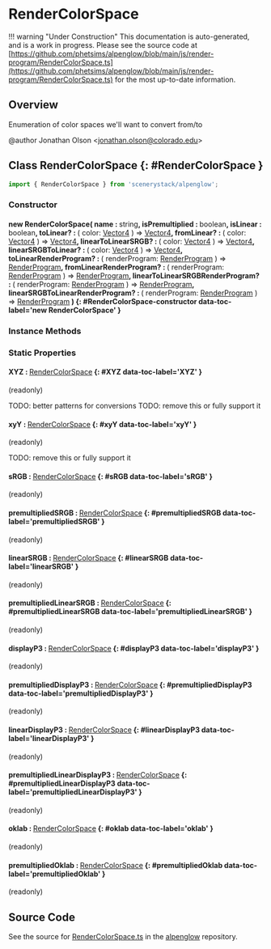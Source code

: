 # RenderColorSpace

!!! warning "Under Construction"
    This documentation is auto-generated, and is a work in progress. Please see the source code at
    [https://github.com/phetsims/alpenglow/blob/main/js/render-program/RenderColorSpace.ts](https://github.com/phetsims/alpenglow/blob/main/js/render-program/RenderColorSpace.ts) for the most up-to-date information.

## Overview

Enumeration of color spaces we'll want to convert from/to

@author Jonathan Olson &lt;jonathan.olson@colorado.edu&gt;

## Class RenderColorSpace {: #RenderColorSpace }


```js
import { RenderColorSpace } from 'scenerystack/alpenglow';
```
### Constructor

#### new RenderColorSpace( name : <span style="font-weight: 400;"><span style="color: hsla(calc(var(--md-hue) + 180deg),80%,40%,1);">string</span></span>, isPremultiplied : <span style="font-weight: 400;"><span style="color: hsla(calc(var(--md-hue) + 180deg),80%,40%,1);">boolean</span></span>, isLinear : <span style="font-weight: 400;"><span style="color: hsla(calc(var(--md-hue) + 180deg),80%,40%,1);">boolean</span></span>, toLinear? : <span style="font-weight: 400;">( color: [Vector4](../dot/Vector4.md) ) =&gt; [Vector4](../dot/Vector4.md)</span>, fromLinear? : <span style="font-weight: 400;">( color: [Vector4](../dot/Vector4.md) ) =&gt; [Vector4](../dot/Vector4.md)</span>, linearToLinearSRGB? : <span style="font-weight: 400;">( color: [Vector4](../dot/Vector4.md) ) =&gt; [Vector4](../dot/Vector4.md)</span>, linearSRGBToLinear? : <span style="font-weight: 400;">( color: [Vector4](../dot/Vector4.md) ) =&gt; [Vector4](../dot/Vector4.md)</span>, toLinearRenderProgram? : <span style="font-weight: 400;">( renderProgram: [RenderProgram](../alpenglow/RenderProgram.md) ) =&gt; [RenderProgram](../alpenglow/RenderProgram.md)</span>, fromLinearRenderProgram? : <span style="font-weight: 400;">( renderProgram: [RenderProgram](../alpenglow/RenderProgram.md) ) =&gt; [RenderProgram](../alpenglow/RenderProgram.md)</span>, linearToLinearSRGBRenderProgram? : <span style="font-weight: 400;">( renderProgram: [RenderProgram](../alpenglow/RenderProgram.md) ) =&gt; [RenderProgram](../alpenglow/RenderProgram.md)</span>, linearSRGBToLinearRenderProgram? : <span style="font-weight: 400;">( renderProgram: [RenderProgram](../alpenglow/RenderProgram.md) ) =&gt; [RenderProgram](../alpenglow/RenderProgram.md)</span> ) {: #RenderColorSpace-constructor data-toc-label='new RenderColorSpace' }

### Instance Methods



### Static Properties

#### XYZ : <span style="font-weight: 400;">[RenderColorSpace](../alpenglow/RenderColorSpace.md)</span> {: #XYZ data-toc-label='XYZ' }

(readonly)

TODO: better patterns for conversions
TODO: remove this or fully support it

#### xyY : <span style="font-weight: 400;">[RenderColorSpace](../alpenglow/RenderColorSpace.md)</span> {: #xyY data-toc-label='xyY' }

(readonly)

TODO: remove this or fully support it

#### sRGB : <span style="font-weight: 400;">[RenderColorSpace](../alpenglow/RenderColorSpace.md)</span> {: #sRGB data-toc-label='sRGB' }

(readonly)

#### premultipliedSRGB : <span style="font-weight: 400;">[RenderColorSpace](../alpenglow/RenderColorSpace.md)</span> {: #premultipliedSRGB data-toc-label='premultipliedSRGB' }

(readonly)

#### linearSRGB : <span style="font-weight: 400;">[RenderColorSpace](../alpenglow/RenderColorSpace.md)</span> {: #linearSRGB data-toc-label='linearSRGB' }

(readonly)

#### premultipliedLinearSRGB : <span style="font-weight: 400;">[RenderColorSpace](../alpenglow/RenderColorSpace.md)</span> {: #premultipliedLinearSRGB data-toc-label='premultipliedLinearSRGB' }

(readonly)

#### displayP3 : <span style="font-weight: 400;">[RenderColorSpace](../alpenglow/RenderColorSpace.md)</span> {: #displayP3 data-toc-label='displayP3' }

(readonly)

#### premultipliedDisplayP3 : <span style="font-weight: 400;">[RenderColorSpace](../alpenglow/RenderColorSpace.md)</span> {: #premultipliedDisplayP3 data-toc-label='premultipliedDisplayP3' }

(readonly)

#### linearDisplayP3 : <span style="font-weight: 400;">[RenderColorSpace](../alpenglow/RenderColorSpace.md)</span> {: #linearDisplayP3 data-toc-label='linearDisplayP3' }

(readonly)

#### premultipliedLinearDisplayP3 : <span style="font-weight: 400;">[RenderColorSpace](../alpenglow/RenderColorSpace.md)</span> {: #premultipliedLinearDisplayP3 data-toc-label='premultipliedLinearDisplayP3' }

(readonly)

#### oklab : <span style="font-weight: 400;">[RenderColorSpace](../alpenglow/RenderColorSpace.md)</span> {: #oklab data-toc-label='oklab' }

(readonly)

#### premultipliedOklab : <span style="font-weight: 400;">[RenderColorSpace](../alpenglow/RenderColorSpace.md)</span> {: #premultipliedOklab data-toc-label='premultipliedOklab' }

(readonly)



## Source Code

See the source for [RenderColorSpace.ts](https://github.com/phetsims/alpenglow/blob/main/js/render-program/RenderColorSpace.ts) in the [alpenglow](https://github.com/phetsims/alpenglow) repository.
